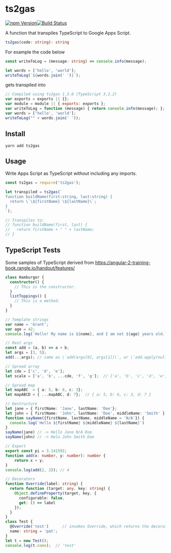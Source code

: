 # ts2gas

<a href="https://www.npmjs.com/package/ts2gas"><img src="https://img.shields.io/npm/v/ts2gas.svg" alt="npm Version"></a><a href="https://travis-ci.org/grant/ts2gas"><img src="https://travis-ci.org/grant/ts2gas.svg?branch=master" alt="Build Status"></a>

A function that transpiles TypeScript to Google Apps Script.

```ts
ts2gas(code: string): string
```

For example the code below
```ts
const writeToLog = (message: string) => console.info(message);

let words = ['hello', 'world'];
writeToLog(`${words.join(' ')}`);
```

gets transpiled into
```javascript
// Compiled using ts2gas 1.3.0 (TypeScript 3.2.2)
var exports = exports || {};
var module = module || { exports: exports };
var writeToLog = function (message) { return console.info(message); };
var words = ['hello', 'world'];
writeToLog("" + words.join(' '));
```

## Install

```
yarn add ts2gas
```

## Usage

Write Apps Script as TypeScript without including any imports.

```ts
const ts2gas = require('ts2gas');

let transpiled = ts2gas(`
function buildName(first:string, last:string) {
  return \`\${firstName} \${lastName}\`;
}
`);

// Transpiles to:
// function buildName(first, last) {
//   return firstName + " " + lastName;
// }
```

## TypeScript Tests

Some samples of TypeScript derived from https://angular-2-training-book.rangle.io/handout/features/

```ts
class Hamburger {
  constructor() {
    // This is the constructor.
  }
  listToppings() {
    // This is a method.
  }
}

// Template strings
var name = 'Grant';
var age = 42;
console.log(`Hello! My name is ${name}, and I am not ${age} years old.`);

// Rest args
const add = (a, b) => a + b;
let args = [3, 5];
add(...args); // same as \`add(args[0], args[1])\`, or \`add.apply(null, args)\`

// Spread array
let cde = ['c', 'd', 'e'];
let scale = ['a', 'b', ...cde, 'f', 'g'];  // ['a', 'b', 'c', 'd', 'e', 'f', 'g']

// Spread map
let mapABC  = { a: 5, b: 6, c: 3};
let mapABCD = { ...mapABC, d: 7};  // { a: 5, b: 6, c: 3, d: 7 }

// Destructure
let jane = { firstName: 'Jane', lastName: 'Doe'};
let john = { firstName: 'John', lastName: 'Doe', middleName: 'Smith' }
function sayName({firstName, lastName, middleName = 'N/A'}) {
  console.log(`Hello ${firstName} ${middleName} ${lastName}`)
}
sayName(jane) // -> Hello Jane N/A Doe
sayName(john) // -> Helo John Smith Doe

// Export
export const pi = 3.141592;
function add(x: number, y: number): number {
    return x + y;
}
console.log(add(2, 2)); // 4

// Decorators
function Override(label: string) {
  return function (target: any, key: string) {
    Object.defineProperty(target, key, {
      configurable: false,
      get: () => label
    });
  }
}
class Test {
  @Override('test')      // invokes Override, which returns the decorator
  name: string = 'pat';
}
let t = new Test();
console.log(t.name);  // 'test'
```
